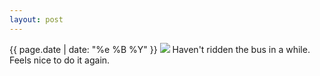 ```yaml
---
layout: post
---
```


<p>
  <time>{{ page.date | date: "%e %B %Y" }}</time>
  <img src="https://s3.amazonaws.com/life.aaronjgreenberg.com/240.jpg">
  Haven't ridden the bus in a while. Feels nice to do it again.
</p>
